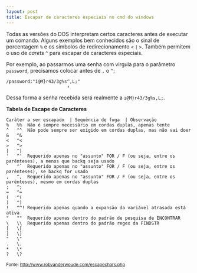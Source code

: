 ```yaml
---
layout: post
title: Escapar de caracteres especiais no cmd do windows
---
```


Todas as versões do DOS interpretam certos caracteres antes de executar um comando. Alguns exemplos bem conhecidos são o sinal de porcentagem `%` e os símbolos de redirecionamento `<` `|` `>`. Também permitem o uso de *carets* `^` para escapar de caracteres especiais.

Por exemplo, ao passarmos uma senha com virgula para o parâmetro `password`, precisamos colocar antes de `,` o `^`:

    /password:"i@M}r43/3g%s^,L;"
                           ↑
                         
Dessa forma a senha recebida será realmente a `i@M}r43/3g%s,L;`.


**Tabela de Escape de Caracteres** 

    Caráter a ser escapado	| Sequência de fuga	 | Observação
    %	%%	Não é sempre necessário em cordas duplas, apenas tente
    ^	^^	Não pode sempre ser exigido em cordas duplas, mas não vai doer
    &	^&
    <	^<
    >	^>
    |	^|
    '	^'	Requerido apenas no "assunto" FOR / F (ou seja, entre os parênteses), a menos que backq seja usado
    `	^`	Requerido apenas no "assunto" FOR / F (ou seja, entre os parênteses), se backq for usado
    ,	^,	Requerido apenas no "assunto" FOR / F (ou seja, entre os parênteses), mesmo em cordas duplas
    ;	^;
    =	^=
    (	^(
    )	^)
    !	^^!	Requerido apenas quando a expansão da variável atrasada está ativa
    "	""	Requerido apenas dentro do padrão de pesquisa de ENCONTRAR
    \	\\	Requerido apenas dentro do padrão regex da FINDSTR
    [	\[
    ]	\]
    "	\"
    .	\.
    *	\*
    ?	\?

<sup>Fonte: http://www.robvanderwoude.com/escapechars.php</sup>
